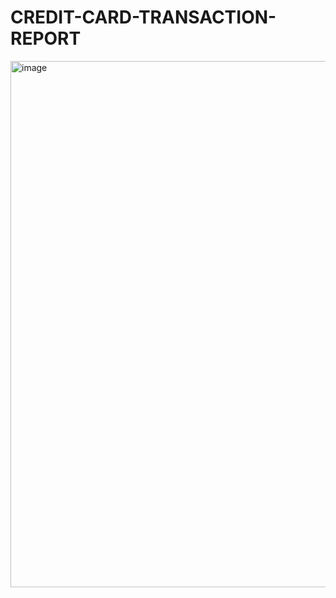 ﻿# CREDIT-CARD-TRANSACTION-REPORT

 <img width="1461" height="842" alt="image" src="https://github.com/user-attachments/assets/38aec39d-6e9c-434f-8ee2-bcb4c72ab94a" />


